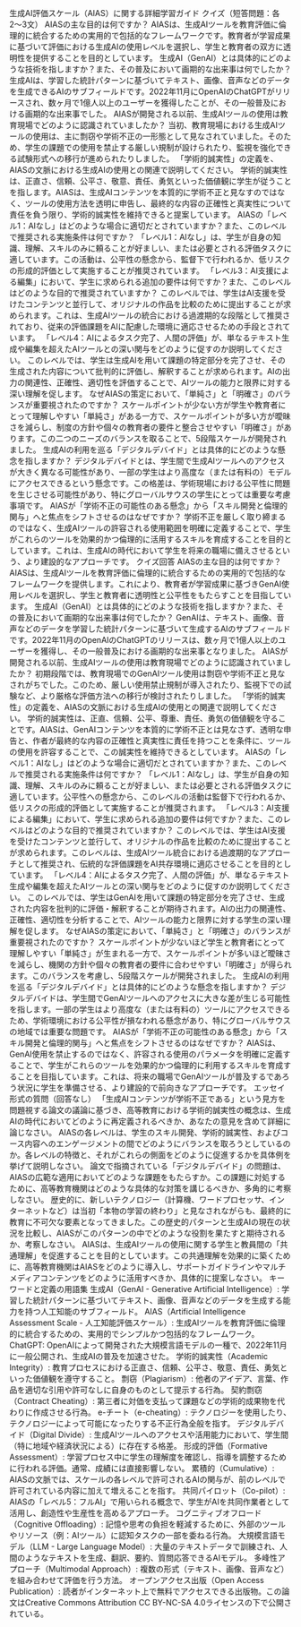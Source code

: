 生成AI評価スケール（AIAS）に関する詳細学習ガイド
クイズ（短答問題：各2〜3文）
AIASの主な目的は何ですか？ AIASは、生成AIツールを教育評価に倫理的に統合するための実用的で包括的なフレームワークです。教育者が学習成果に基づいて評価における生成AIの使用レベルを選択し、学生と教育者の双方に透明性を提供することを目的としています。
生成AI（GenAI）とは具体的にどのような技術を指しますか？また、その普及において画期的な出来事は何でしたか？ 生成AIは、学習した統計パターンに基づいてテキスト、画像、音声などのデータを生成できるAIのサブフィールドです。2022年11月にOpenAIのChatGPTがリリースされ、数ヶ月で1億人以上のユーザーを獲得したことが、その一般普及における画期的な出来事でした。
AIASが開発される以前、生成AIツールの使用は教育現場でどのように認識されていましたか？ 当初、教育現場における生成AIツールの使用は、主に剽窃や学術不正の一形態として見なされていました。そのため、学生の課題での使用を禁止する厳しい規制が設けられたり、監視を強化できる試験形式への移行が進められたりしました。
「学術的誠実性」の定義を、AIASの文脈における生成AIの使用との関連で説明してください。 学術的誠実性は、正直さ、信頼、公平さ、敬意、責任、勇気といった価値観に学生が従うことを指します。AIASは、生成AIコンテンツを本質的に学術不正と見なすのではなく、ツールの使用方法を透明に申告し、最終的な内容の正確性と真実性について責任を負う限り、学術的誠実性を維持できると提案しています。
AIASの「レベル1：AIなし」はどのような場合に適切だとされていますか？また、このレベルで推奨される実施条件は何ですか？ 「レベル1：AIなし」は、学生が自身の知識、理解、スキルのみに頼ることが好ましい、または必要とされる評価タスクに適しています。この活動は、公平性の懸念から、監督下で行われるか、低リスクの形成的評価として実施することが推奨されています。
「レベル3：AI支援による編集」において、学生に求められる追加の要件は何ですか？また、このレベルはどのような目的で推奨されていますか？ このレベルでは、学生はAI支援を受けたコンテンツと並行して、オリジナルの作品を比較のために提出することが求められます。これは、生成AIツールの統合における過渡期的な段階として推奨されており、従来の評価課題をAIに配慮した環境に適応させるための手段とされています。
「レベル4：AIによるタスク完了、人間の評価」が、単なるテキスト生成や編集を超えたAIツールとの深い関与をどのように促すのか説明してください。 このレベルでは、学生は生成AIを用いて課題の特定部分を完了させ、その生成された内容について批判的に評価し、解釈することが求められます。AIの出力の関連性、正確性、適切性を評価することで、AIツールの能力と限界に対する深い理解を促します。
なぜAIASの策定において、「単純さ」と「明確さ」のバランスが重要視されたのですか？ スケールポイントが少ない方が学生や教育者にとって理解しやすい「単純さ」がある一方で、スケールポイントが多い方が曖昧さを減らし、制度の方針や個々の教育者の要件と整合させやすい「明確さ」があります。この二つのニーズのバランスを取ることで、5段階スケールが開発されました。
生成AIの利用を巡る「デジタルデバイド」とは具体的にどのような懸念を指しますか？ デジタルデバイドとは、学生間で生成AIツールへのアクセスが大きく異なる可能性があり、一部の学生はより高度な（または有料の）モデルにアクセスできるという懸念です。この格差は、学術現場における公平性に問題を生じさせる可能性があり、特にグローバルサウスの学生にとっては重要な考慮事項です。
AIASが「学術不正の可能性のある懸念」から「スキル開発と倫理的関与」へと焦点をシフトさせるのはなぜですか？ 学術不正を厳しく取り締まるのではなく、生成AIツールの許容される使用範囲を明確に定義することで、学生がこれらのツールを効果的かつ倫理的に活用するスキルを育成することを目的としています。これは、生成AIの時代において学生を将来の職場に備えさせるという、より建設的なアプローチです。
クイズ回答
AIASの主な目的は何ですか？ AIASは、生成AIツールを教育評価に倫理的に統合するための実用的で包括的なフレームワークを提供します。これにより、教育者が学習成果に基づきGenAI使用レベルを選択し、学生と教育者に透明性と公平性をもたらすことを目指しています。
生成AI（GenAI）とは具体的にどのような技術を指しますか？また、その普及において画期的な出来事は何でしたか？ GenAIは、テキスト、画像、音声などのデータを学習した統計パターンに基づいて生成するAIのサブフィールドです。2022年11月のOpenAIのChatGPTのリリースは、数ヶ月で1億人以上のユーザーを獲得し、その一般普及における画期的な出来事となりました。
AIASが開発される以前、生成AIツールの使用は教育現場でどのように認識されていましたか？ 初期段階では、教育現場でのGenAIツール使用は剽窃や学術不正と見なされがちでした。このため、厳しい使用禁止規制が導入されたり、監視下での試験など、より厳格な評価方法への移行が検討されたりしました。
「学術的誠実性」の定義を、AIASの文脈における生成AIの使用との関連で説明してください。 学術的誠実性は、正直、信頼、公平、尊重、責任、勇気の価値観を守ることです。AIASは、GenAIコンテンツを本質的に学術不正とは見なさず、透明な申告と、作者が最終的な内容の正確性と真実性に責任を持つことを条件に、ツールの使用を許容することで、この誠実性を維持できるとしています。
AIASの「レベル1：AIなし」はどのような場合に適切だとされていますか？また、このレベルで推奨される実施条件は何ですか？ 「レベル1：AIなし」は、学生が自身の知識、理解、スキルのみに頼ることが好ましい、または必要とされる評価タスクに適しています。公平性への懸念から、このレベルの活動は監督下で行われるか、低リスクの形成的評価として実施することが推奨されます。
「レベル3：AI支援による編集」において、学生に求められる追加の要件は何ですか？また、このレベルはどのような目的で推奨されていますか？ このレベルでは、学生はAI支援を受けたコンテンツと並行して、オリジナルの作品を比較のために提出することが求められます。このレベルは、生成AIツール統合における過渡期的なアプローチとして推奨され、伝統的な評価課題をAI共存環境に適応させることを目的としています。
「レベル4：AIによるタスク完了、人間の評価」が、単なるテキスト生成や編集を超えたAIツールとの深い関与をどのように促すのか説明してください。 このレベルでは、学生はGenAIを用いて課題の特定部分を完了させ、生成された内容を批判的に評価・解釈することが期待されます。AIの出力の関連性、正確性、適切性を分析することで、AIツールの能力と限界に対する学生の深い理解を促します。
なぜAIASの策定において、「単純さ」と「明確さ」のバランスが重要視されたのですか？ スケールポイントが少ないほど学生と教育者にとって理解しやすい「単純さ」が生まれる一方で、スケールポイントが多いほど曖昧さを減らし、機関の方針や個々の教育者の要件に合わせやすい「明確さ」が得られます。このバランスを考慮し、5段階スケールが開発されました。
生成AIの利用を巡る「デジタルデバイド」とは具体的にどのような懸念を指しますか？ デジタルデバイドは、学生間でGenAIツールへのアクセスに大きな差が生じる可能性を指します。一部の学生はより高度な（または有料の）ツールにアクセスできるため、学術環境における公平性が損なわれる懸念があり、特にグローバルサウスの地域では重要な問題です。
AIASが「学術不正の可能性のある懸念」から「スキル開発と倫理的関与」へと焦点をシフトさせるのはなぜですか？ AIASは、GenAI使用を禁止するのではなく、許容される使用のパラメータを明確に定義することで、学生がこれらのツールを効果的かつ倫理的に利用するスキルを育成することを目指しています。これは、将来の職場でGenAIツールが普及するであろう状況に学生を準備させる、より建設的で前向きなアプローチです。
エッセイ形式の質問（回答なし）
「生成AIコンテンツが学術不正である」という見方を問題視する論文の議論に基づき、高等教育における学術的誠実性の概念は、生成AIの時代においてどのように再定義されるべきか、あなたの意見を含めて詳細に論じなさい。
AIASの各レベルは、学生のスキル開発、学術的誠実性、およびコース内容へのエンゲージメントの間でどのようにバランスを取ろうとしているのか。各レベルの特徴と、それがこれらの側面をどのように促進するかを具体例を挙げて説明しなさい。
論文で指摘されている「デジタルデバイド」の問題は、AIASの広範な適用においてどのような課題をもたらすか。この課題に対処するために、高等教育機関はどのような具体的な対策を講じるべきか、多角的に考察しなさい。
歴史的に、新しいテクノロジー（計算機、ワードプロセッサ、インターネットなど）は当初「本物の学習の終わり」と見なされながらも、最終的に教育に不可欠な要素となってきました。この歴史的パターンと生成AIの現在の状況を比較し、AIASがこのパターンの中でどのような役割を果たすと期待されるか、考察しなさい。
AIASは、生成AIツールの使用に関する学生と教員間の「共通理解」を促進することを目的としています。この共通理解を効果的に築くために、高等教育機関はAIASをどのように導入し、サポートガイドラインやマルチメディアコンテンツをどのように活用すべきか、具体的に提案しなさい。
キーワードと定義の用語集
生成AI（GenAI - Generative Artificial Intelligence）: 学習した統計パターンに基づいてテキスト、画像、音声などのデータを生成する能力を持つ人工知能のサブフィールド。
AIAS（Artificial Intelligence Assessment Scale - 人工知能評価スケール）: 生成AIツールを教育評価に倫理的に統合するための、実用的でシンプルかつ包括的なフレームワーク。
ChatGPT: OpenAIによって開発された大規模言語モデルの一種で、2022年11月に一般公開され、生成AIの普及を加速させた。
学術的誠実性（Academic Integrity）: 教育プロセスにおける正直さ、信頼、公平さ、敬意、責任、勇気といった価値観を遵守すること。
剽窃（Plagiarism）: 他者のアイデア、言葉、作品を適切な引用や許可なしに自身のものとして提示する行為。
契約剽窃（Contract Cheating）: 第三者に対価を支払って課題などの学術的成果物を代わりに作成させる行為。
e-チート（e-cheating）: テクノロジーを使用したり、テクノロジーによって可能になったりする不正行為全般を指す。
デジタルデバイド（Digital Divide）: 生成AIツールへのアクセスや活用能力において、学生間（特に地域や経済状況による）に存在する格差。
形成的評価（Formative Assessment）: 学習プロセス中に学生の理解度を確認し、指導を調整するために行われる評価。通常、成績には直接影響しない。
累積的（Cumulative）: AIASの文脈では、スケールの各レベルで許可されるAIの関与が、前のレベルで許可されている内容に加えて増えることを指す。
共同パイロット（Co-pilot）: AIASの「レベル5：フルAI」で用いられる概念で、学生がAIを共同作業者として活用し、創造性や生産性を高めるアプローチ。
コグニティブオフロード（Cognitive Offloading）: 記憶や思考の負担を軽減するために、外部のツールやリソース（例：AIツール）に認知タスクの一部を委ねる行為。
大規模言語モデル（LLM - Large Language Model）: 大量のテキストデータで訓練され、人間のようなテキストを生成、翻訳、要約、質問応答できるAIモデル。
多峰性アプローチ（Multimodal Approach）: 複数の形式（テキスト、画像、音声など）を組み合わせて評価を行う方法。
オープンアクセス出版（Open Access Publication）: 読者がインターネット上で無料でアクセスできる出版物。この論文はCreative Commons Attribution CC BY-NC-SA 4.0ライセンスの下で公開されている。